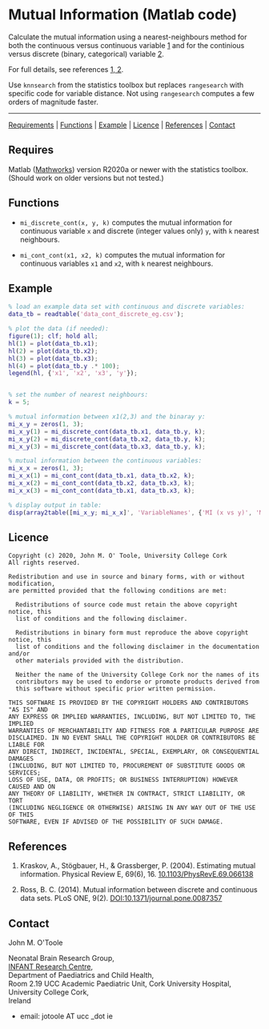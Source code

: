 # Mutual Information (Matlab code)

Calculate the mutual information using a nearest-neighbours method for both the continuous
versus continuous variable [1](#references) and for the continious versus discrete (binary,
categorical) variable [2](#references).

For full details, see references [1, 2](#references).

Use `knnsearch` from the statistics toolbox but replaces `rangesearch` with specific code
for variable distance. Not using `rangesearch` computes a few orders of magnitude faster.

---
[Requirements](#requires) | [Functions](#functions) | [Example](#example) |
[Licence](#licence) | [References](#references) | [Contact](#contact)


## Requires
Matlab ([Mathworks](http://www.mathworks.co.uk/products/matlab/)) version R2020a or newer
with the statistics toolbox. (Should work on older versions but not tested.)

## Functions

+ `mi_discrete_cont(x, y, k)` computes the mutual information for continuous variable `x`
and discrete (integer values only) `y`, with `k` nearest neighbours.

+ `mi_cont_cont(x1, x2, k)` computes the mutual information for continuous variables `x1`
and `x2`, with `k` nearest neighbours.

## Example

```matlab
% load an example data set with continuous and discrete variables:
data_tb = readtable('data_cont_discrete_eg.csv');

% plot the data (if needed):
figure(1); clf; hold all;
hl(1) = plot(data_tb.x1);
hl(2) = plot(data_tb.x2);
hl(3) = plot(data_tb.x3);
hl(4) = plot(data_tb.y .* 100);
legend(hl, {'x1', 'x2', 'x3', 'y'});


% set the number of nearest neighbours:
k = 5;

% mutual information between x1(2,3) and the binaray y:
mi_x_y = zeros(1, 3);
mi_x_y(1) = mi_discrete_cont(data_tb.x1, data_tb.y, k);
mi_x_y(2) = mi_discrete_cont(data_tb.x2, data_tb.y, k);
mi_x_y(3) = mi_discrete_cont(data_tb.x3, data_tb.y, k);

% mutual information between the continuous variables:
mi_x_x = zeros(1, 3);
mi_x_x(1) = mi_cont_cont(data_tb.x1, data_tb.x2, k);
mi_x_x(2) = mi_cont_cont(data_tb.x2, data_tb.x3, k);
mi_x_x(3) = mi_cont_cont(data_tb.x1, data_tb.x3, k);

% display output in table:
disp(array2table([mi_x_y; mi_x_x]', 'VariableNames', {'MI (x vs y)', 'MI (x vs x)'}));
```

## Licence

```
Copyright (c) 2020, John M. O' Toole, University College Cork
All rights reserved.

Redistribution and use in source and binary forms, with or without modification,
are permitted provided that the following conditions are met:

  Redistributions of source code must retain the above copyright notice, this
  list of conditions and the following disclaimer.

  Redistributions in binary form must reproduce the above copyright notice, this
  list of conditions and the following disclaimer in the documentation and/or
  other materials provided with the distribution.

  Neither the name of the University College Cork nor the names of its
  contributors may be used to endorse or promote products derived from
  this software without specific prior written permission.

THIS SOFTWARE IS PROVIDED BY THE COPYRIGHT HOLDERS AND CONTRIBUTORS "AS IS" AND
ANY EXPRESS OR IMPLIED WARRANTIES, INCLUDING, BUT NOT LIMITED TO, THE IMPLIED
WARRANTIES OF MERCHANTABILITY AND FITNESS FOR A PARTICULAR PURPOSE ARE
DISCLAIMED. IN NO EVENT SHALL THE COPYRIGHT HOLDER OR CONTRIBUTORS BE LIABLE FOR
ANY DIRECT, INDIRECT, INCIDENTAL, SPECIAL, EXEMPLARY, OR CONSEQUENTIAL DAMAGES
(INCLUDING, BUT NOT LIMITED TO, PROCUREMENT OF SUBSTITUTE GOODS OR SERVICES;
LOSS OF USE, DATA, OR PROFITS; OR BUSINESS INTERRUPTION) HOWEVER CAUSED AND ON
ANY THEORY OF LIABILITY, WHETHER IN CONTRACT, STRICT LIABILITY, OR TORT
(INCLUDING NEGLIGENCE OR OTHERWISE) ARISING IN ANY WAY OUT OF THE USE OF THIS
SOFTWARE, EVEN IF ADVISED OF THE POSSIBILITY OF SUCH DAMAGE.
```


## References

1. Kraskov, A., Stögbauer, H., & Grassberger, P. (2004). Estimating mutual
information. Physical Review E,
69(6), 16. [10.1103/PhysRevE.69.066138](https://doi.org/10.1103/PhysRevE.69.066138)

2. Ross, B. C. (2014). Mutual information between discrete and continuous data sets.  PLoS
ONE,
9(2). [DOI:10.1371/journal.pone.0087357](https://doi.org/10.1371/journal.pone.0087357)


## Contact

John M. O'Toole

Neonatal Brain Research Group,  
[INFANT Research Centre](https://www.infantcentre.ie/),  
Department of Paediatrics and Child Health,  
Room 2.19 UCC Academic Paediatric Unit, Cork University Hospital,  
University College Cork,  
Ireland

- email: jotoole AT ucc _dot ie 
